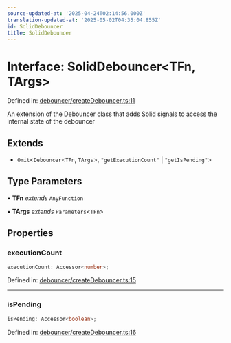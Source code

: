 ```yaml
---
source-updated-at: '2025-04-24T02:14:56.000Z'
translation-updated-at: '2025-05-02T04:35:04.855Z'
id: SolidDebouncer
title: SolidDebouncer
---
```


<!-- DO NOT EDIT: this page is autogenerated from the type comments -->

# Interface: SolidDebouncer\<TFn, TArgs\>

Defined in: [debouncer/createDebouncer.ts:11](https://github.com/TanStack/pacer/blob/main/packages/solid-pacer/src/debouncer/createDebouncer.ts#L11)

An extension of the Debouncer class that adds Solid signals to access the internal state of the debouncer

## Extends

- `Omit`\<`Debouncer`\<`TFn`, `TArgs`\>, `"getExecutionCount"` \| `"getIsPending"`\>

## Type Parameters

• **TFn** *extends* `AnyFunction`

• **TArgs** *extends* `Parameters`\<`TFn`\>

## Properties

### executionCount

```ts
executionCount: Accessor<number>;
```

Defined in: [debouncer/createDebouncer.ts:15](https://github.com/TanStack/pacer/blob/main/packages/solid-pacer/src/debouncer/createDebouncer.ts#L15)

***

### isPending

```ts
isPending: Accessor<boolean>;
```

Defined in: [debouncer/createDebouncer.ts:16](https://github.com/TanStack/pacer/blob/main/packages/solid-pacer/src/debouncer/createDebouncer.ts#L16)
